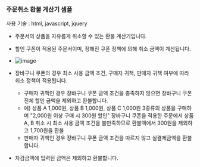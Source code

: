 ### 주문취소 환불 계산기 샘플

사용 기술 : html, javascript, jquery

- 주문서의 상품을 자유롭게 취소할 수 있는 환불 계산기입니다.
  
- 할인 쿠폰이 적용된 주문서이며, 정해진 쿠폰 정책에 의해 취소 금액이 계산됩니다.

- ![image](https://github.com/daye9005kim/toy/assets/78843974/efe509e0-f7a6-47da-8603-5955c306709f)
  
- 장바구니 쿠폰의 경우 최소 사용 금액 조건, 구매자 귀책, 판매자 귀책 여부에 따라 취소 정책이 적용됩니다.
  - 구매자 귀책인 경우 장바구니 쿠폰 금액 조건을 충족하지 않으면 장바구니 쿠폰 전체 할인 금액을 제외하고 환불합니다.
  - 예) 상품 A 1,000원, 상품 B 1,000원, 상품 C 1,000원 3종류의 상품을 구매하며 "2,000원 이상 구매 시 300원 할인" 장바구니 쿠폰을 적용한 주문에서 상품 A, B 취소 시 최소 사용 금액 조건을 불만족하므로 환불액에서 300원을 제외하고 1,700원을 환불
  - 판매자 귀책인 경우 장바구니 쿠폰 금액 조건을 따르지 않고 실결제금액을 환불합니다.

- 차감금액에 입력된 금액은 제외하고 환불합니다.
